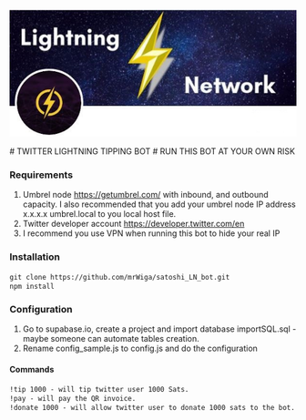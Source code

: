 <p align="center">
  	<img alt="logo" src="resources/logo.jpg" >
</p>
# TWITTER LIGHTNING TIPPING BOT
# RUN THIS BOT AT YOUR OWN RISK

### Requirements
1. Umbrel node https://getumbrel.com/ with inbound, and outbound capacity. 
I also recommended that you add your umbrel node IP address x.x.x.x umbrel.local to you local host file.
2. Twitter developer account https://developer.twitter.com/en
3. I recommend you use VPN when running this bot to hide your real IP

### Installation
```
git clone https://github.com/mrWiga/satoshi_LN_bot.git
npm install
```

### Configuration
1. Go to supabase.io, create a project and import database importSQL.sql - maybe someone can automate tables creation.
3. Rename config_sample.js to config.js and do the configuration

#### Commands
```
!tip 1000 - will tip twitter user 1000 Sats.
!pay - will pay the QR invoice. 
!donate 1000 - will allow twitter user to donate 1000 sats to the bot.
```